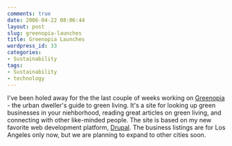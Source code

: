 ```yaml
---
comments: true
date: 2006-04-22 08:06:44
layout: post
slug: greenopia-launches
title: Greenopia Launches
wordpress_id: 33
categories:
- Sustainability
tags:
- Sustainability
- technology
---
```


I've been holed away for the the last couple of weeks working on [Greenopia](http://www.greenopia.com) - the urban dweller's guide to green living. It's a site for looking up green businesses in your niehborhood, reading great articles on green living, and connecting with other like-minded people. The site is based on my new favorite web development platform, [Drupal](http://www.drupal.org). The business listings are for Los Angeles only now, but we are planning to expand to other cities soon.    

